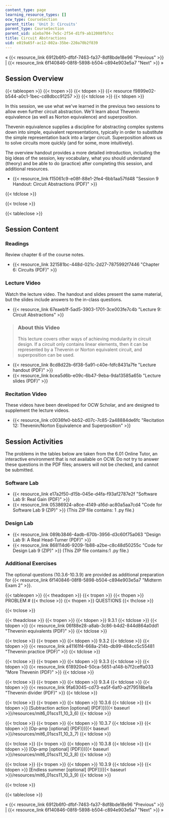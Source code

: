```yaml
---
content_type: page
learning_resource_types: []
ocw_type: CourseSection
parent_title: 'Unit 3: Circuits'
parent_type: CourseSection
parent_uid: a1eba704-7e5c-2f54-d1f9-ab12008fb7cc
title: Circuit Abstractions
uid: e019a65f-ac12-802a-35be-220a70b2f839
---
```


« {{< resource_link 6912b6f0-dfbf-7463-fa37-8df8bde18e96 "Previous" >}} | {{< resource_link 6f140846-08f8-5898-b504-c894e903e5a7 "Next" >}} »

Session Overview
----------------

{{< tableopen >}}
{{< tropen >}}
{{< tdopen >}}
{{< resource f9899e02-b544-a0c1-1bec-cd8dbcc91257 >}}
{{< tdclose >}}
{{< tdopen >}}


In this session, we use what we've learned in the previous two sessions to allow even further circuit abstraction. We'll learn about Thevenin equivalence (as well as Norton equivalence) and superposition.

Thevenin equivalence supplies a discipline for abstracting complex systems down into simple, equivalent representations, typically in order to substitute the simple representation back into a larger circuit. Superposition allows us to solve circuits more quickly (and for some, more intuitively).

The overview handout provides a more detailed introduction, including the big ideas of the session, key vocabulary, what you should understand (theory) and be able to do (practice) after completing this session, and additional resources.

*   {{< resource_link f15061c9-e08f-88e1-2fe4-6bb1aa57fd48 "Session 9 Handout: Circuit Abstractions (PDF)" >}}


{{< tdclose >}}

{{< trclose >}}

{{< tableclose >}}

Session Content
---------------

### Readings

Review chapter 6 of the course notes.

*   {{< resource_link 321581bc-448d-021c-2d27-7875992f7446 "Chapter 6: Circuits (PDF)" >}}

### Lecture Video

Watch the lecture video. The handout and slides present the same material, but the slides include answers to the in-class questions.

*   {{< resource_link 67eaeb1f-5ad5-3903-1701-3ce003fe7c4b "Lecture 9: Circuit Abstractions" >}}

> ### About this Video
> 
> This lecture covers other ways of achieving modularity in circuit design. If a circuit only contains linear elements, then it can be represented by a Thevenin or Norton equivalent circuit, and superposition can be used.

*   {{< resource_link 8cd8d22b-6f38-5a91-c40e-fdfc8431a7fe "Lecture handout (PDF)" >}}
*   {{< resource_link bcea5d6b-e09c-6b47-9eba-9da13585a65b "Lecture slides (PDF)" >}}

### Recitation Video

These videos have been developed for OCW Scholar, and are designed to supplement the lecture videos.

*   {{< resource_link c0036fe0-bb52-d07c-7c85-2a48884de6fc "Recitation 12: Thevenin/Norton Equivalence and Superposition" >}}

Session Activities
------------------

The problems in the tables below are taken from the 6.01 Online Tutor, an interactive environment that is not available on OCW. Do not try to answer these questions in the PDF files; answers will not be checked, and cannot be submitted.

### Software Lab

*   {{< resource_link e17a2f50-d15b-045e-d4fa-f93af2787e2f "Software Lab 9: Real Gain (PDF)" >}}
*   {{< resource_link 05386924-a8ce-4149-a16d-ac80a5aa7cd4 "Code for Software Lab 9 (ZIP)" >}} (This ZIP file contains: 1 .py file.)

### Design Lab

*   {{< resource_link 089b3846-4adb-670b-3956-d3c60f75a063 "Design Lab 9: A Real Head-Turner (PDF)" >}}
*   {{< resource_link 868114d6-9209-1b88-a2be-c8c48d50255c "Code for Design Lab 9 (ZIP)" >}} (This ZIP file contains:1 .py file.)

### Additional Exercises

The optional questions (10.3.6-10.3.9) are provided as additional preparation for {{< resource_link 6f140846-08f8-5898-b504-c894e903e5a7 "Midterm Exam 2" >}}.

{{< tableopen >}}
{{< theadopen >}}
{{< tropen >}}
{{< thopen >}}
PROBLEM #
{{< thclose >}}
{{< thopen >}}
QUESTIONS
{{< thclose >}}

{{< trclose >}}

{{< theadclose >}}
{{< tropen >}}
{{< tdopen >}}
9.3.1
{{< tdclose >}}
{{< tdopen >}}
{{< resource_link 06f88e28-a8ab-3c86-b4d2-844d864a0dd1 "Thevenin equivalents (PDF)" >}}
{{< tdclose >}}

{{< trclose >}}
{{< tropen >}}
{{< tdopen >}}
9.3.2
{{< tdclose >}}
{{< tdopen >}}
{{< resource_link a41161f4-668a-214b-db99-484cc5c55481 "Thevenin practice (PDF)" >}}
{{< tdclose >}}

{{< trclose >}}
{{< tropen >}}
{{< tdopen >}}
9.3.3
{{< tdclose >}}
{{< tdopen >}}
{{< resource_link 618920e4-50ca-5651-a148-b7f2ceffa033 "More Thevenin (PDF)" >}}
{{< tdclose >}}

{{< trclose >}}
{{< tropen >}}
{{< tdopen >}}
9.3.4
{{< tdclose >}}
{{< tdopen >}}
{{< resource_link 9fa63045-cd73-ea5f-6af0-a2f79518be1a "Thevenin divider (PDF)" >}}
{{< tdclose >}}

{{< trclose >}}
{{< tropen >}}
{{< tdopen >}}
10.3.6
{{< tdclose >}}
{{< tdopen >}}
[Subtraction action \[optional\] (PDF)]({{< baseurl >}}/resources/mit6_01scs11_10_3_6)
{{< tdclose >}}

{{< trclose >}}
{{< tropen >}}
{{< tdopen >}}
10.3.7
{{< tdclose >}}
{{< tdopen >}}
[Op-amp \[optional\] (PDF)]({{< baseurl >}}/resources/mit6_01scs11_10_3_7)
{{< tdclose >}}

{{< trclose >}}
{{< tropen >}}
{{< tdopen >}}
10.3.8
{{< tdclose >}}
{{< tdopen >}}
[Op-amp \[optional\] (PDF)]({{< baseurl >}}/resources/mit6_01scs11_10_3_8)
{{< tdclose >}}

{{< trclose >}}
{{< tropen >}}
{{< tdopen >}}
10.3.9
{{< tdclose >}}
{{< tdopen >}}
[Endless summer \[optional\] (PDF)]({{< baseurl >}}/resources/mit6_01scs11_10_3_9)
{{< tdclose >}}

{{< trclose >}}

{{< tableclose >}}

« {{< resource_link 6912b6f0-dfbf-7463-fa37-8df8bde18e96 "Previous" >}} | {{< resource_link 6f140846-08f8-5898-b504-c894e903e5a7 "Next" >}} »
